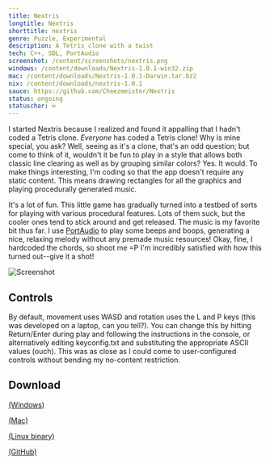 ```yaml
---
title: Nextris
longtitle: Nextris
shorttitle: nextris
genre: Puzzle, Experimental
description: A Tetris clone with a twist
tech: C++, SDL, PortAudio
screenshot: /content/screenshots/nextris.png
windows: /content/downloads/Nextris-1.0.1-win32.zip
mac: /content/downloads/Nextris-1.0.1-Darwin.tar.bz2
nix: /content/downloads/nextris-1.0.1
sauce: https://github.com/Cheezmeister/Nextris
status: ongoing
statuschar: ∞
--- 
```


I started Nextris because I realized and found it appalling that I hadn't coded a Tetris clone. <i>Everyone</i> has coded a Tetris clone! Why is mine special, you ask? Well, seeing as it's a clone, that's an odd question; but come to think of it, wouldn't it be fun to play in a style that allows both classic line clearing as well as by grouping similar colors? Yes. It would. To make things interesting, I'm coding so that the app doesn't require any static content. This means drawing rectangles for all the graphics and playing procedurally generated music. 

It's a lot of fun. This little game has gradually turned into a testbed of sorts for playing with various procedural features. Lots of them suck, but the cooler ones tend to stick around and get released. The music is my favorite bit thus far. I use [PortAudio](http://www.portaudio.com/) to play some beeps and boops, generating a nice, relaxing melody without any premade music resources! Okay, fine, I hardcoded the chords, so shoot me =P I'm incredibly satisfied with how this turned out--give it a shot!


![Screenshot]($screenshot$) 

## Controls ##


By default, movement uses WASD and rotation uses the L and P keys (this was developed on a laptop, can you tell?). You can change this by hitting Return/Enter during play and following the instructions in the console, or alternatively editing keyconfig.txt and substituting the appropriate ASCII values (ouch). This was as close as I could come to user-configured controls without bending my no-content restriction.


## Download ##

[(Windows)]($windows$)

[(Mac)]($mac$)

[(Linux binary)]($nix$)

[(GitHub)]($sauce$)



